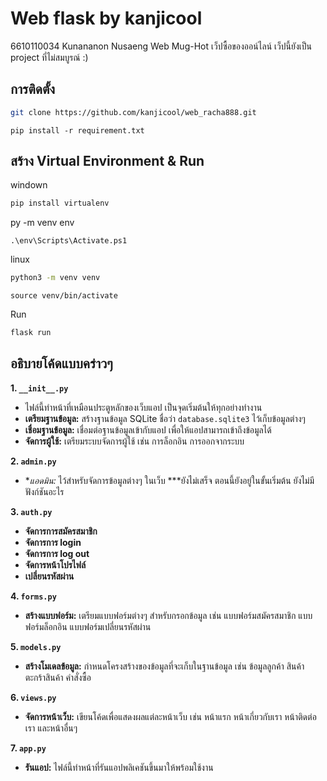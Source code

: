 # Web flask by kanjicool

6610110034 Kunananon Nusaeng
Web  Mug-Hot เว็ปซื้อของออน์ไลน์ เว็ปนี้ยังเป็น project ที่ไม่สมบูรณ์ :)

## การติดตั้ง 
``` bash
git clone https://github.com/kanjicool/web_racha888.git
```
```
pip install -r requirement.txt
```
##  สร้าง Virtual Environment & Run

windown
``` bash
pip install virtualenv
```
py -m venv env
```
.\env\Scripts\Activate.ps1
```
linux
``` bash
python3 -m venv venv
```
```
source venv/bin/activate
```
Run
``` bash
flask run
```

## อธิบายโค้ดแบบคร่าวๆ
**1. `__init__.py`**

-    ไฟล์นี้ทำหน้าที่เหมือนประตูหลักของเว็บแอป เป็นจุดเริ่มต้นให้ทุกอย่างทำงาน
-   **เตรียมฐานข้อมูล:** สร้างฐานข้อมูล SQLite ชื่อว่า `database.sqlite3` ไว้เก็บข้อมูลต่างๆ
-   **เชื่อมฐานข้อมูล:** เชื่อมต่อฐานข้อมูลเข้ากับแอป เพื่อให้แอปสามารถเข้าถึงข้อมูลได้
-   **จัดการผู้ใช้:** เตรียมระบบจัดการผู้ใช้ เช่น การล็อกอิน การออกจากระบบ

**2. `admin.py`**

-   **แอดมิน:* ไว้สำหรับจัดการข้อมูลต่างๆ ในเว็บ
***ยังไม่เสร็จ  ตอนนี้ยังอยู่ในขั้นเริ่มต้น ยังไม่มีฟังก์ชันอะไร

**3. `auth.py`**

-   **จัดการการสมัครสมาชิก** 
-   **จัดการการ login**
-   **จัดการการ log out**
-   **จัดการหน้าโปรไฟล์** 
-   **เปลี่ยนรหัสผ่าน** 

**4. `forms.py`**

-   **สร้างแบบฟอร์ม:** เตรียมแบบฟอร์มต่างๆ สำหรับกรอกข้อมูล เช่น แบบฟอร์มสมัครสมาชิก แบบฟอร์มล็อกอิน แบบฟอร์มเปลี่ยนรหัสผ่าน

**5. `models.py`**

-   **สร้างโมเดลข้อมูล:** กำหนดโครงสร้างของข้อมูลที่จะเก็บในฐานข้อมูล เช่น ข้อมูลลูกค้า สินค้า ตะกร้าสินค้า คำสั่งซื้อ

**6. `views.py`**

-   **จัดการหน้าเว็บ:** เขียนโค้ดเพื่อแสดงผลแต่ละหน้าเว็บ เช่น หน้าแรก หน้าเกี่ยวกับเรา หน้าติดต่อเรา และหน้าอื่นๆ

**7. `app.py`**

-   **รันแอป:** ไฟล์นี้ทำหน้าที่รันแอปพลิเคชันขึ้นมาให้พร้อมใช้งาน
